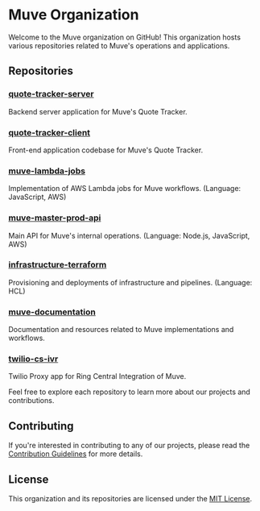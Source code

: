 # Muve Organization

Welcome to the Muve organization on GitHub! This organization hosts various repositories related to Muve's operations and applications.

## Repositories

### [quote-tracker-server](https://github.com/muve/quote-tracker-server)

Backend server application for Muve's Quote Tracker.

### [quote-tracker-client](https://github.com/muve/quote-tracker-client)

Front-end application codebase for Muve's Quote Tracker.

### [muve-lambda-jobs](https://github.com/muve/muve-lambda-jobs)

Implementation of AWS Lambda jobs for Muve workflows. (Language: JavaScript, AWS)

### [muve-master-prod-api](https://github.com/muve/muve-master-prod-api)

Main API for Muve's internal operations. (Language: Node.js, JavaScript, AWS)

### [infrastructure-terraform](https://github.com/muve/infrastructure-terraform)

Provisioning and deployments of infrastructure and pipelines. (Language: HCL)

### [muve-documentation](https://github.com/muve/muve-documentation)

Documentation and resources related to Muve implementations and workflows.

### [twilio-cs-ivr](https://github.com/muve/twilio-cs-ivr)

Twilio Proxy app for Ring Central Integration of Muve.

Feel free to explore each repository to learn more about our projects and contributions.

## Contributing

If you're interested in contributing to any of our projects, please read the [Contribution Guidelines](CONTRIBUTING.md) for more details.

## License

This organization and its repositories are licensed under the [MIT License](LICENSE).

